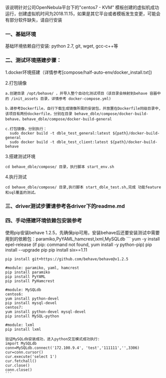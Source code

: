 该说明针对公司OpenNebula平台下的"centos7 - KVM" 模板创建的虚拟机成功运行，创建虚拟机时间为2018.11.15，如果是其它平台或者模板发生变更，可能会有部分软件缺失，请自行安装

### 一、基础环境

基础环境依赖自行安装: python 2.7, git, wget, gcc-c++等

### 二、测试环境搭建步骤：

1.docker环境搭建（详情参考[compose/half-auto-env/docker_install.txt])

2.打包镜像

```
a.创建目录 /opt/behave/ ，并导入整个自动化测试项目（该目录会映射到behave 容器中的 /init_assets 目录，详情参考 docker-compose.yml)

b.请参考Dockerfile，自行下载生成镜像所需的安装包，并放置在Dockerfile同级目录中,该项目有两份dockerfile，分别在目录 behave_dble/compose/docker-build-behave，behave_dble/compose/docker-build-general

c.打包镜像，分别执行：
  sudo docker build -t dble_test_general:latest ${path}/docker-build-general
  sudo docker build -t dble_test_client:latest ${path}/docker-build-behave
```
3.搭建测试环境
```
cd behave_dble/compose/ 目录，执行脚本 start_env.sh 
```
4.执行测试
```
cd behave_dble/compose/ 目录,执行脚本 start_dble_test.sh,完成 功能feature和sql覆盖的测试。
```
### 三、driver测试步骤请参考各driver下的readme.md

### 四、手动搭建环境依赖包安装参考

使用pip安装behave 1.2.5，先确保pip可用，安装behave后还要安装测试中需要用到的依赖包：paramiko,PyYAML,hamcrest,lxml,MySQLdb
    ```
    yum -y install epel-release
    (if pip: command not found, yum install -y python-pip)
    pip install --upgrade pip
    pip install six==1.11

    pip install git+https://github.com/behave/behave@v1.2.5

    #module: paramiko, yaml, hamcrest
    pip install paramiko
    pip install PyYAML
    pip install PyHamcrest

    #module: MySQLdb
    centos6:
    yum install python-devel
    pip install mysql-devel
    centos7:
    yum install python-devel mysql-devel
    pip install MySQL-python

    #module: lxml
    pip install lxml

    验证MySQLdb安装成功，进入python交互模式成功执行:
    import MySQLdb
    conn=MySQLdb.connect('172.100.9.4', 'test','111111','',3306)
    cur=conn.cursor()
    cur.execute('select 1')
    cur.fetchall()
    cur.close()
    conn.close()
    ```

